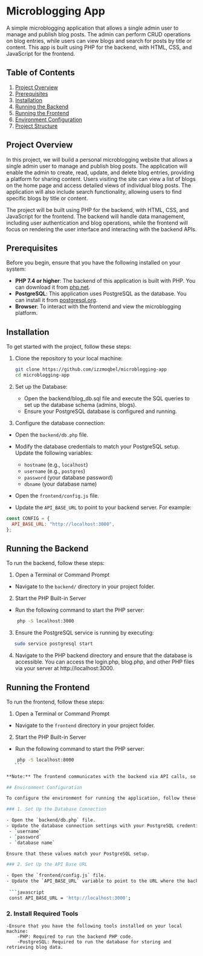 # Microblogging App

A simple microblogging application that allows a single admin user to manage and publish blog posts. The admin can perform CRUD operations on blog entries, while users can view blogs and search for posts by title or content. This app is built using PHP for the backend, with HTML, CSS, and JavaScript for the frontend.

## Table of Contents
1. [Project Overview](#project-overview)
2. [Prerequisites](#prerequisites)
3. [Installation](#installation)
4. [Running the Backend](#running-the-backend)
5. [Running the Frontend](#running-the-frontend)
6. [Environment Configuration](#environment-configuration)
7. [Project Structure](#project-structure)
   
## Project Overview

In this project, we will build a personal microblogging website that allows a single admin user to manage and publish blog posts. The application will enable the admin to create, read, update, and delete blog entries, providing a platform for sharing content. Users visiting the site can view a list of blogs on the home page and access detailed views of individual blog posts. The application will also include search functionality, allowing users to find specific blogs by title or content.

The project will be built using PHP for the backend, with HTML, CSS, and JavaScript for the frontend. The backend will handle data management, including user authentication and blog operations, while the frontend will focus on rendering the user interface and interacting with the backend APIs.

## Prerequisites

Before you begin, ensure that you have the following installed on your system:

- **PHP 7.4 or higher**: The backend of this application is built with PHP. You can download it from [php.net](https://www.php.net/).
- **PostgreSQL**: This application uses PostgreSQL as the database. You can install it from [postgresql.org](https://www.postgresql.org/).
- **Browser**: To interact with the frontend and view the microblogging platform.

## Installation

To get started with the project, follow these steps:

1. Clone the repository to your local machine:

    ```bash
    git clone https://github.com/izzmoqbel/microblogging-app
    cd microblogging-app
    ```

2. Set up the Database:
   - Open the backend/blog_db.sql file and execute the SQL queries to set up the database schema (admins, blogs).
   - Ensure your PostgreSQL database is configured and running.

3. Configure the database connection:
- Open the `backend/db.php` file.
- Modify the database credentials to match your PostgreSQL setup. Update the following variables:
  - `hostname` (e.g., `localhost`)
  - `username` (e.g., `postgres`)
  - `password` (your database password)
  - `dbname` (your database name)

- Open the `frontend/config.js` file.
- Update the `API_BASE_URL` to point to your backend server. For example:

```javascript
const CONFIG = {
  API_BASE_URL: "http://localhost:3000",
};
```

## Running the Backend

To run the backend, follow these steps:

1. Open a Terminal or Command Prompt
- Navigate to the `backend/` directory in your project folder.


2. Start the PHP Built-in Server
- Run the following command to start the PHP server:

 ```bash
     php -S localhost:3000
 ```

3. Ensure the PostgreSQL service is running by executing: 

 ```bash
    sudo service postgresql start
 ```

4. Navigate to the PHP backend directory and ensure that the database is accessible. You can access the login.php, blog.php, and other PHP files via your server at http://localhost:3000.

## Running the Frontend

To run the frontend, follow these steps:

1. Open a Terminal or Command Prompt
- Navigate to the `frontend` directory in your project folder.

2. Start the PHP Built-in Server
- Run the following command to start the PHP server:

 ```bash
     php -S localhost:8000
    ```

**Note:** The frontend communicates with the backend via API calls, so ensure the backend is running first.

## Environment Configuration

To configure the environment for running the application, follow these steps:

### 1. Set Up the Database Connection

- Open the `backend/db.php` file.
- Update the database connection settings with your PostgreSQL credentials, such as:
  - `username`
  - `password`
  - `database name`

Ensure that these values match your PostgreSQL setup.

### 2. Set Up the API Base URL

- Open the `frontend/config.js` file.
- Update the `API_BASE_URL` variable to point to the URL where the backend is hosted. For example:
  
  ```javascript
  const API_BASE_URL = 'http://localhost:3000';
  ```

### 2. Install Required Tools
    -Ensure that you have the following tools installed on your local machine:
        -PHP: Required to run the backend PHP code.
        -PostgreSQL: Required to run the database for storing and retrieving blog data.



